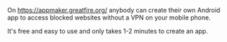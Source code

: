 On https://appmaker.greatfire.org/ anybody can create their own Android app to access blocked websites without a VPN on your mobile phone.  

It's free and easy to use and only takes 1-2 minutes to create an app. 
